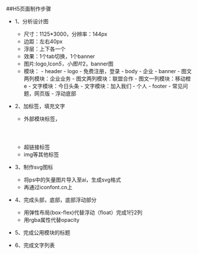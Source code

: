 ##H5页面制作步骤

- 1、分析设计图
  - 尺寸：1125*3000，分辨率：144px
  - 边距：左右40px
  - 浮层：上下各一个
  - 效果：1个tab切换，1个banner
  - 图片:logo,Icon*5，小图片*2，banner图
  - 模块：
		- header
			- logo
			- 免费注册，登录
		- body
			- 企业
				- banner
				- 图文两列模块：企业业务
				- 图文两列模块：联盟合作
				- 图文一列模块：移动橙e
				- 文字模块：今日头条
				- 文字模块：加入我们
			- 个人
		- footer
			- 常见问题，网页版
		- 浮动底部

- 2、加标签，填充文字
  - 外部模块标签，<header></header><footer></footer> 
  - 超链接标签<a href=""></a>
  - img等其他标签
- 3、制作svg图标
  - 将ps中的矢量图片导入至ai，生成svg格式
  - 再通过iconfont.cn上
- 4、完成头部，底部，底部浮动部分
  - 用弹性布局(box-flex)代替浮动（float）完成1行2列
  - 用rgba属性代替opacity
- 5、完成公用模块的标题
- 6、完成文字列表
